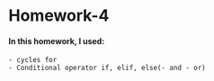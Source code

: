 # Homework-4

#### In this homework, I used:
    - cycles for
    - Conditional operator if, elif, else(- and - or)
    